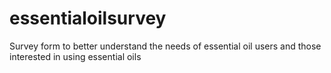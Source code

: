 # essentialoilsurvey
Survey form to better understand the needs of essential oil users and those interested in using essential oils
